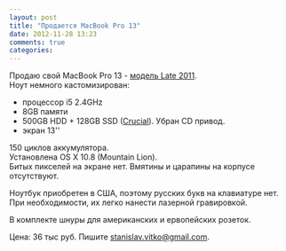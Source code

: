 ```yaml
---
layout: post
title: "Продается MacBook Pro 13"
date: 2012-11-28 13:23
comments: true
categories:
---
```

Продаю свой MacBook Pro 13 - [модель Late 2011](http://store.apple.com/us/configure/MD101LL/A?).  
Ноут немного кастомизирован:

- процессор i5 2.4GHz
- 8GB памяти
- 500GB HDD + 128GB SSD ([Crucial](http://www.crucial.com/store/partspecs.aspx?IMODULE=CT128M4SSD2)). Убран CD привод.
- экран 13''

150 циклов аккумулятора.  
Установлена OS X 10.8 (Mountain Lion).  
Битых пикселей на экране нет. Вмятины и царапины на корпусе отсутствуют.

Ноутбук приобретен в США, поэтому русских букв на клавиатуре нет. При необходимости, их легко нанести лазерной гравировкой.

В комплекте шнуры для американских и ервопейских розеток.


Цена: 36 тыс руб. Пишите stanislav.vitko@gmail.com.


